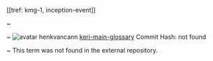 [[tref: kmg-1, inception-event]]

~ <!-- This is a copy of the saved remote text. Remove it if you like. It is automatically (re)generated -->

~ <span class="meta-info"><span>![avatar](undefined) henkvancann</span> <span>[keri-main-glossary](https://github.com/henkvancann/keri-main-glossary)</span> <span class="commit-hash">Commit Hash: not found</span></span>

~ This term was not found in the external repository.
